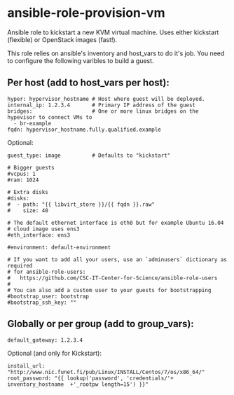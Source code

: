 # ansible-role-provision-vm
Ansible role to kickstart a new KVM virtual machine. Uses either kickstart (flexible) or OpenStack images (fast!).

This role relies on ansible's inventory and host_vars to do it's job. You need to configure the following varibles to build a guest.

## Per host (add to host_vars per host):

```
hyper: hypervisor_hostname # Host where guest will be deployed.
internal_ip: 1.2.3.4       # Primary IP address of the guest
bridges:                   # One or more linux bridges on the hypevisor to connect VMs to
  - br-example
fqdn: hypervisor_hostname.fully.qualified.example
```

Optional:
```
guest_type: image          # Defaults to "kickstart"

# Bigger guests
#vcpus: 1
#ram: 1024

# Extra disks
#disks:
#  - path: "{{ libvirt_store }}/{{ fqdn }}.raw"
#    size: 40

# The default ethernet interface is eth0 but for example Ubuntu 16.04
# cloud image uses ens3
#eth_interface: ens3

#environment: default-environment

# If you want to add all your users, use an `adminusers` dictionary as required
# for ansible-role-users:
#   https://github.com/CSC-IT-Center-for-Science/ansible-role-users
#
# You can also add a custom user to your guests for bootstrapping
#bootstrap_user: bootstrap
#bootstrap_ssh_key: ""
```

## Globally or per group (add to group_vars):

```
default_gateway: 1.2.3.4
```

Optional (and only for Kickstart):
```
install_url: "http://www.nic.funet.fi/pub/Linux/INSTALL/Centos/7/os/x86_64/"
root_password: "{{ lookup('password', 'credentials/'+ inventory_hostname  +'_rootpw length=15') }}"
```
